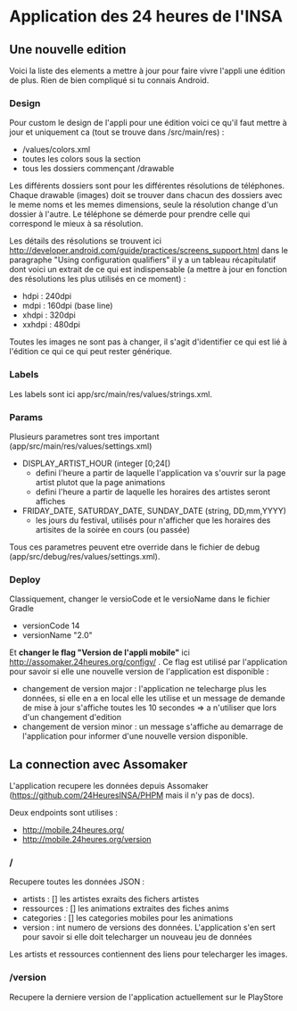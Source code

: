 # Application des 24 heures de l'INSA

## Une nouvelle edition
Voici la liste des elements a mettre à jour pour faire vivre l'appli une édition de plus. Rien de bien compliqué si tu connais Android.

### Design
Pour custom le design de l'appli pour une édition voici ce qu'il faut mettre à jour et uniquement ca (tout se trouve dans /src/main/res) :
* /values/colors.xml
* toutes les colors sous la section <!--BASE COLORS-->
* tous les dossiers commençant /drawable

Les différents dossiers sont pour les différentes résolutions de téléphones. Chaque drawable (images) doit se trouver dans chacun des dossiers avec le meme noms et les memes dimensions, seule la résolution change d'un dossier à l'autre. Le téléphone se démerde pour prendre celle qui correspond le mieux à sa résolution.

Les détails des résolutions se trouvent ici  http://developer.android.com/guide/practices/screens_support.html dans le paragraphe  "Using configuration qualifiers" il y a un tableau récapitulatif dont voici un extrait de ce qui est indispensable (a mettre à jour en fonction des résolutions les plus utilisés en ce moment) :
* hdpi : 240dpi
* mdpi : 160dpi (base line)
* xhdpi : 320dpi
* xxhdpi : 480dpi

Toutes les images ne sont pas à changer, il s'agit d'identifier ce qui est lié à l'édition ce qui ce qui peut rester générique.

### Labels
Les labels sont ici app/src/main/res/values/strings.xml.

### Params
Plusieurs parametres sont tres important (app/src/main/res/values/settings.xml)
* DISPLAY_ARTIST_HOUR (integer [0;24[)
  *  defini l'heure a partir de laquelle l'application va s'ouvrir sur la page artist plutot que la page animations
  *  defini l'heure a partir de laquelle les horaires des artistes seront affiches
* FRIDAY_DATE, SATURDAY_DATE, SUNDAY_DATE (string, DD,mm,YYYY)
  * les jours du festival, utilisés pour n'afficher que les horaires des artisites de la soirée en cours (ou passée)

Tous ces parametres peuvent etre override dans le fichier de debug (app/src/debug/res/values/settings.xml).

### Deploy

Classiquement, changer le versioCode et le versioName dans le fichier Gradle
* versionCode 14
* versionName "2.0"

Et **changer le flag "Version de l'appli mobile"** ici http://assomaker.24heures.org/configv/ . Ce flag est utilisé par l'application pour savoir si elle une nouvelle version de l'application est disponible :
* changement de version major : l'application ne telecharge plus les données, si elle en a en local elle les utilise et un message de demande de mise à jour s'affiche toutes les 10 secondes => a n'utiliser que lors d'un changement d'edition
* changement de version minor : un message s'affiche au demarrage de l'application pour informer d'une nouvelle version disponible.




## La connection avec Assomaker

L'application recupere les données depuis Assomaker (https://github.com/24HeuresINSA/PHPM mais il n'y pas de docs).

Deux endpoints sont utilises :
* http://mobile.24heures.org/
* http://mobile.24heures.org/version

### /
Recupere toutes les données JSON :
* artists : [] les artistes exraits des fichers artistes
* ressources : [] les animations extraites des fiches anims
* categories : [] les categories mobiles pour les animations
* version : int numero de versions des données. L'application s'en sert pour savoir si elle doit telecharger un nouveau jeu de données

Les artists et ressources contiennent des liens pour telecharger les images.

### /version
Recupere la derniere version de l'application actuellement sur le PlayStore

